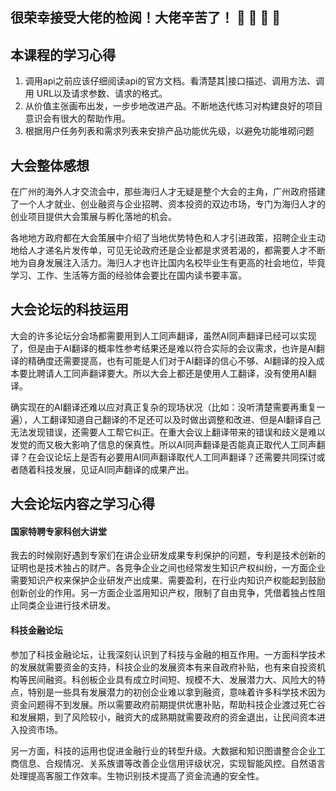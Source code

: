 ## 很荣幸接受大佬的检阅！大佬辛苦了！ :clap:  :clap:  :clap: :clap:
## 本课程的学习心得
1. 调用api之前应该仔细阅读api的官方文档。看清楚其|接口描述、调用方法、调用 URL以及请求参数、请求的格式。
2. 从价值主张画布出发，一步步地改进产品。不断地迭代练习对构建良好的项目意识会有很大的帮助作用。
3. 根据用户任务列表和需求列表来安排产品功能优先级，以避免功能堆砌问题
## 大会整体感想
在广州的海外人才交流会中，那些海归人才无疑是整个大会的主角，广州政府搭建了一个人才就业、创业融资与企业招聘、资本投资的双边市场，专门为海归人才的创业项目提供大会策展与孵化落地的机会。

各地地方政府都在大会策展中介绍了当地优势特色和人才引进政策，招聘企业主动地给人才递名片发传单，可见无论政府还是企业都是求贤若渴的，都需要人才不断地为自身发展注入活力。海归人才也许比国内名校毕业生有更高的社会地位，毕竟学习、工作、生活等方面的经验体会要比在国内读书要丰富。

## 大会论坛的科技运用
大会的许多论坛分会场都需要用到人工同声翻译，虽然AI同声翻译已经可以实现了，但是由于AI翻译的概率性参考结果还是难以符合实际的会议需求，也许是AI翻译的精确度还需要提高，也有可能是人们对于AI翻译的信心不够、AI翻译的投入成本要比聘请人工同声翻译要大。所以大会上都还是使用人工翻译，没有使用AI翻译。

确实现在的AI翻译还难以应对真正复杂的现场状况（比如：没听清楚需要再重复一遍），人工翻译知道自己翻译的不足还可以及时做出调整和改进、但是AI翻译自己无法发现错误，还需要人工帮它纠正。在重大会议上翻译带来的错误和歧义是难以发觉的而又极大影响了信息的保真性。所以AI同声翻译是否能真正取代人工同声翻译？在会议论坛上是否有必要用AI同声翻译取代人工同声翻译？还需要共同探讨或者随着科技发展，见证AI同声翻译的成果产出。

## 大会论坛内容之学习心得
#### 国家特聘专家科创大讲堂
我去的时候刚好遇到专家们在讲企业研发成果专利保护的问题，专利是技术创新的证明也是技术独占的财产。各竞争企业之间也经常发生知识产权纠纷，一方面企业需要知识产权来保护企业研发产出成果、需要盈利，在行业内知识产权能起到鼓励创新创业的作用。另一方面企业滥用知识产权，限制了自由竞争，凭借着独占性阻止同类企业进行技术研发。
#### 科技金融论坛
参加了科技金融论坛，让我深刻认识到了科技与金融的相互作用。一方面科学技术的发展就需要资金的支持，科技企业的发展资本有来自政府补贴，也有来自投资机构等民间融资。科创板企业具有成立时间短、规模不大、发展潜力大、风险大的特点，特别是一些具有发展潜力的初创企业难以拿到融资，意味着许多科学技术因为资金问题得不到发展。所以需要政府前期提供优惠补贴，帮助科技企业渡过死亡谷和发展期，到了风险较小，融资大的成熟期就需要政府的资金退出，让民间资本进入投资市场。

另一方面，科技的运用也促进金融行业的转型升级。大数据和知识图谱整合企业工商信息、合规情况、关系族谱等改善企业信用评级状况，实现智能风控。自然语言处理提高客服工作效率。生物识别技术提高了资金流通的安全性。
